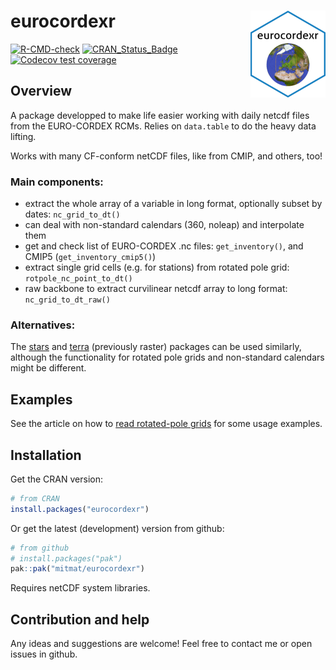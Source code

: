 
<!-- README.md is generated from README.Rmd. Please edit that file -->

# eurocordexr <a href="https://mitmat.github.io/eurocordexr/"><img src="man/figures/logo.png" align="right" height="139" alt="eurocordexr website" /></a>

<!-- badges: start -->

[![R-CMD-check](https://github.com/mitmat/eurocordexr/actions/workflows/R-CMD-check.yaml/badge.svg)](https://github.com/mitmat/eurocordexr/actions/workflows/R-CMD-check.yaml)
[![CRAN_Status_Badge](https://www.r-pkg.org/badges/version/eurocordexr)](https://cran.r-project.org/package=eurocordexr)
[![Codecov test
coverage](https://codecov.io/gh/mitmat/eurocordexr/graph/badge.svg)](https://app.codecov.io/gh/mitmat/eurocordexr)
<!-- badges: end -->

## Overview

A package developped to make life easier working with daily netcdf files
from the EURO-CORDEX RCMs. Relies on `data.table` to do the heavy data
lifting.

Works with many CF-conform netCDF files, like from CMIP, and others,
too!

### Main components:

- extract the whole array of a variable in long format, optionally
  subset by dates: `nc_grid_to_dt()`
- can deal with non-standard calendars (360, noleap) and interpolate
  them
- get and check list of EURO-CORDEX .nc files: `get_inventory()`, and
  CMIP5 (`get_inventory_cmip5()`)
- extract single grid cells (e.g. for stations) from rotated pole grid:
  `rotpole_nc_point_to_dt()`
- raw backbone to extract curvilinear netcdf array to long format:
  `nc_grid_to_dt_raw()`

### Alternatives:

The [stars](https://CRAN.R-project.org/package=stars) and
[terra](https://CRAN.R-project.org/package=terra) (previously raster)
packages can be used similarly, although the functionality for rotated
pole grids and non-standard calendars might be different.

## Examples

See the article on how to [read rotated-pole
grids](https://mitmat.github.io/eurocordexr/articles/grids.html) for
some usage examples.

## Installation

Get the CRAN version:

``` r
# from CRAN
install.packages("eurocordexr")
```

Or get the latest (development) version from github:

``` r
# from github
# install.packages("pak")
pak::pak("mitmat/eurocordexr")
```

Requires netCDF system libraries.

## Contribution and help

Any ideas and suggestions are welcome! Feel free to contact me or open
issues in github.
